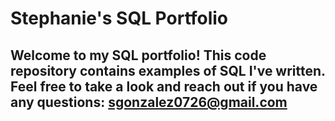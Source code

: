 # Stephanie's SQL Portfolio

## Welcome to my SQL portfolio! This code repository contains examples of SQL I've written. Feel free to take a look and reach out if you have any questions: sgonzalez0726@gmail.com
